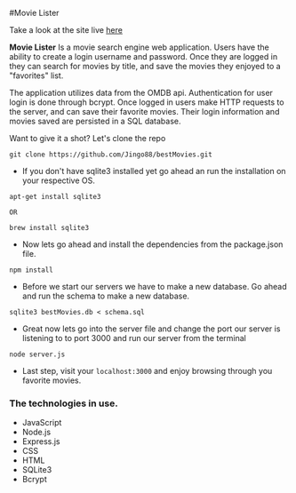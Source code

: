 #Movie Lister

Take a look at the site live [here](jasonng.nyc:5002)

**Movie Lister** Is a movie search engine web application. Users have the ability to create a login username and password. Once they are logged in they can search for movies by title, and save the movies they enjoyed to a "favorites" list. 

The application utilizes data from the OMDB api. Authentication for user login is done through bcrypt. Once logged in users make HTTP requests to the server, and can save their favorite movies. Their login information and movies saved are persisted in a SQL database. 

Want to give it a shot? Let's clone the repo

```
git clone https://github.com/Jingo88/bestMovies.git
```
* If you don't have sqlite3 installed yet go ahead an run the installation on your respective OS. 

```
apt-get install sqlite3

OR 

brew install sqlite3
```
* Now lets go ahead and install the dependencies from the package.json file. 

```
npm install
```
* Before we start our servers we have to make a new database. Go ahead and run the schema to make a new database.

```
sqlite3 bestMovies.db < schema.sql
```
* Great now lets go into the server file and change the port our server is listening to to port 3000 and run our server from the terminal

```
node server.js
```
* Last step, visit your `localhost:3000` and enjoy browsing through you favorite movies. 

### The technologies in use.

* JavaScript 
* Node.js
* Express.js
* CSS
* HTML
* SQLite3
* Bcrypt
